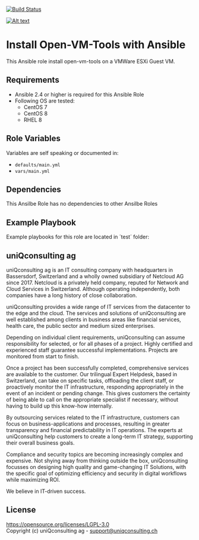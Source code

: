 [![Build Status](https://travis-ci.org/uniQconsulting-ag/ansible.open-vm-tools.svg?branch=master)](https://travis-ci.org/uniQconsulting-ag/ansible.open-vm-tools)

[![Alt text](https://www.uniqconsulting.ch/images/logo.png)](https://www.uniqconsulting.ch/)

Install Open-VM-Tools with Ansible
=================

This Ansible role install open-vm-tools on a VMWare ESXi Guest VM.


Requirements
------------
* Ansible 2.4 or higher is required for this Ansible Role
* Following OS are tested:
  * CentOS 7
  * CentOS 8
  * RHEL 8

Role Variables
--------------
Variables are self speaking or documented in:   
* `defaults/main.yml`
* `vars/main.yml`

Dependencies
------------

This Ansilbe Role has no dependencies to other Ansilbe Roles

Example Playbook
----------------

Example playbooks for this role are located in ´test´ folder:

uniQconsulting ag
-----------------

uniQconsulting ag is an IT consulting company with headquarters in Bassersdorf, Switzerland and a wholly owned subsidiary of Netcloud AG since 2017.
Netcloud is a privately held company, reputed for Network and Cloud Services in Switzerland. Although operating independently, both companies have a long history of close collaboration.

uniQconsulting provides a wide range of IT services from the datacenter to the edge and the cloud. The services and solutions of uniQconsulting are well established among clients in business areas like financial services, health care, the public sector and medium sized enterprises.

Depending on individual client requirements, uniQconsulting can assume responsibility for selected, or for all phases of a project. Highly certified and experienced staff guarantee successful implementations. Projects are monitored from start to finish. 

Once a project has been successfully completed, comprehensive services are available to the customer. Our trilingual Expert Helpdesk, based in Switzerland, can take on specific tasks, offloading the client staff, or proactively monitor the IT infrastructure, responding appropriately in the event of an incident or pending change. This gives customers the certainty of being able to call on the appropriate specialist if necessary, without having to build up this know-how internally.

By outsourcing services related to the IT infrastructure, customers can focus on business-applications and processes, resulting in greater transparency and financial predictability in IT operations. The experts at uniQconsulting help customers to create a long-term IT strategy, supporting their overall business goals.

Compliance and security topics are becoming increasingly complex and expensive. Not shying away from thinking outside the box, uniQconsulting focusses on designing high quality and game-changing IT Solutions, with the specific goal of optimizing efficiency and security in digital workflows while maximizing ROI.

We believe in IT-driven success.

License
--------------
https://opensource.org/licenses/LGPL-3.0    
Copyright (c) uniQconsulting ag - <support@uniqconsulting.ch>

